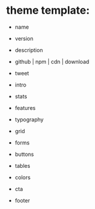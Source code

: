 
# theme template:
- name
- version
- description
- github | npm | cdn | download
- tweet
- intro
- stats

- features

- typography
- grid
- forms
- buttons
- tables
- colors

- cta
- footer




